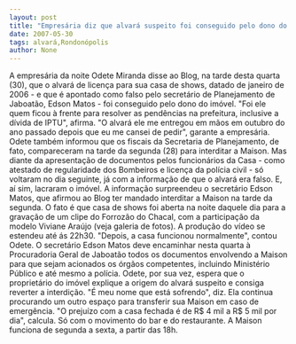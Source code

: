 ```yaml
---
layout: post
title: "Empresária diz que alvará suspeito foi conseguido pelo dono do imóvel"
date: 2007-05-30
tags: alvará,Rondonópolis
author: None
---
```

A empres&aacute;ria da noite Odete Miranda disse ao Blog, na tarde desta quarta (30), que o alvar&aacute; de licen&ccedil;a para sua casa de shows, datado de janeiro de 2006 - e que &eacute; apontado como falso pelo secret&aacute;rio de Planejamento de Jaboat&atilde;o, Edson Matos - foi conseguido pelo dono do im&oacute;vel.
&quot;Foi&nbsp;ele quem ficou &agrave; frente para resolver as pend&ecirc;ncias na prefeitura, inclusive a d&iacute;vida de IPTU&quot;, afirma. &quot;O alvar&aacute; ele me entregou em m&atilde;os em outubro do ano passado depois que eu me cansei de pedir&quot;, garante a empres&aacute;ria.
Odete tamb&eacute;m informou que os fiscais da Secretaria de Planejamento, de fato, compareceram na tarde da segunda (28) para interditar a Maison. Mas diante da apresenta&ccedil;&atilde;o de documentos pelos funcion&aacute;rios da Casa - como atestado de regularidade dos Bombeiros e licen&ccedil;a da pol&iacute;cia civil - s&oacute; voltaram no dia seguinte, j&aacute; com a informa&ccedil;&atilde;o de que o alvar&aacute; era falso. E, a&iacute; sim, lacraram o im&oacute;vel.
A informa&ccedil;&atilde;o surpreendeu o secret&aacute;rio Edson Matos, que afirmou ao Blog ter mandado interditar a Maison na tarde da segunda. 
O fato &eacute; que casa de shows foi aberta na noite daquele dia para a grava&ccedil;&atilde;o de um clipe do Forroz&atilde;o do Chacal, com a participa&ccedil;&atilde;o da modelo Viviane Ara&uacute;jo (veja galeria de fotos).&nbsp;A produ&ccedil;&atilde;o do v&iacute;deo se estendeu at&eacute; &aacute;s 22h30. &quot;Depois, a casa funcionou normalmente&quot;, contou Odete. 
O secret&aacute;rio Edson Matos deve encaminhar nesta quarta &agrave; Procuradoria Geral de Jaboat&atilde;o todos os documentos envolvendo a Maison para que sejam acionados os &oacute;rg&atilde;os competentes, incluindo Minist&eacute;rio P&uacute;blico e at&eacute; mesmo a pol&iacute;cia.
Odete, por sua vez, espera que o propriet&aacute;rio do im&oacute;vel explique a origem do alvar&aacute; suspeito e consiga reverter a interdi&ccedil;&atilde;o. &quot;&Eacute; meu nome que est&aacute; sofrendo&quot;, diz. Ela continua procurando um outro espa&ccedil;o para transferir sua&nbsp;Maison em caso de emerg&ecirc;ncia. 
&quot;O preju&iacute;zo com a casa fechada &eacute; de R$ 4 mil a R$ 5 mil por dia&quot;, calcula. S&oacute; com o movimento do bar e do restaurante. A Maison funciona de segunda a sexta, a partir das 18h.&nbsp; 